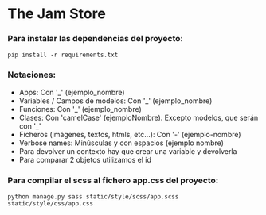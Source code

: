 <h1>The Jam Store</h1>

<h3>Para instalar las dependencias del proyecto:</h3>

    pip install -r requirements.txt

<h3>Notaciones:</h3>

<ul>
<li>Apps: Con '_' (ejemplo_nombre)</li>
<li>Variables / Campos de modelos: Con '_' (ejemplo_nombre)</li>
<li>Funciones: Con '_' (ejemplo_nombre)</li>
<li>Clases: Con 'camelCase' (ejemploNombre). Excepto modelos, que serán con '_'</li>
<li>Ficheros (imágenes, textos, htmls, etc...): Con '-' (ejemplo-nombre)</li>
<li>Verbose names: Minúsculas y con espacios (ejemplo nombre)</li>
<li>Para devolver un contexto hay que crear una variable y devolverla</li>
<li>Para comparar 2 objetos utilizamos el id</li>
</ul>


<h3>Para compilar el scss al fichero app.css del proyecto:</h3>

    python manage.py sass static/style/scss/app.scss static/style/css/app.css